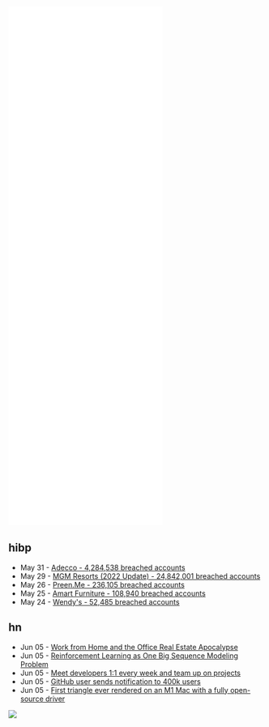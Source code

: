 ![Metrics](https://raw.githubusercontent.com/phixion/phixion/master/metrics.svg)

## hibp

<!--
for https://github.com/phixion/phixion/blob/main/.github/workflows/feeds.yml
-->
<!--START_SECTION:haveibeenpwnd-->
- May 31 - [Adecco - 4,284,538 breached accounts](https://haveibeenpwned.com/PwnedWebsites#Adecco)
- May 29 - [MGM Resorts (2022 Update) - 24,842,001 breached accounts](https://haveibeenpwned.com/PwnedWebsites#MGM2022Update)
- May 26 - [Preen.Me - 236,105 breached accounts](https://haveibeenpwned.com/PwnedWebsites#PreenMe)
- May 25 - [Amart Furniture - 108,940 breached accounts](https://haveibeenpwned.com/PwnedWebsites#AmartFurniture)
- May 24 - [Wendy's - 52,485 breached accounts](https://haveibeenpwned.com/PwnedWebsites#Wendys)
<!--END_SECTION:haveibeenpwnd-->

## hn

<!--
for https://github.com/phixion/phixion/blob/main/.github/workflows/feeds.yml
-->
<!--START_SECTION:hn-->
- Jun 05 - [Work from Home and the Office Real Estate Apocalypse](https://papers.ssrn.com/sol3/papers.cfm?abstract_id=4124698)
- Jun 05 - [Reinforcement Learning as One Big Sequence Modeling Problem](https://trajectory-transformer.github.io/)
- Jun 05 - [Meet developers 1:1 every week and team up on projects](https://connectdome.com)
- Jun 05 - [GitHub user sends notification to 400k users](https://github.com/EpicGames/Signup/pull/24)
- Jun 05 - [First triangle ever rendered on an M1 Mac with a fully open-source driver](https://twitter.com/AsahiLinux/status/1532035506539995136)
<!--END_SECTION:hn-->

<!--
for https://yhype.me
-->
![](https://hit.yhype.me/github/profile?user_id=13013670)

